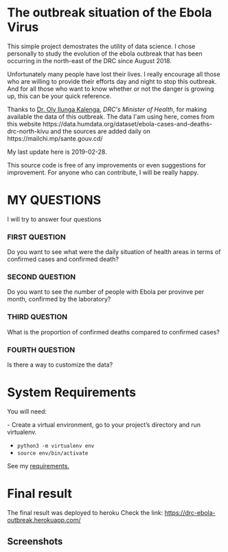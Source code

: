 # The outbreak situation of the Ebola Virus 

<p>This simple project demostrates the utility of data science. I chose personally
to study the evolution of the ebola outbreak that has been occurring in the north-east of the DRC since August 2018.</p>
<p>Unfortunately many people have lost their lives.
I really encourage all those who are willing to provide their efforts day and night to
stop this outbreak. And for all those who want to know whether or not the danger is growing up, this can be your quick reference.</p>

<p>Thanks to <a href='https://twitter.com/OlyIlunga'>Dr. Oly Ilunga Kalenga</a>, <i>DRC's Minister of Health</i>, for making available the data of this outbreak.
The data I'am using here, comes from this website https://data.humdata.org/dataset/ebola-cases-and-deaths-drc-north-kivu
and the sources are added daily on https://mailchi.mp/sante.gouv.cd/ </p>
<p>My last update here is 2019-02-28.</p>
<p>This source code is free of any improvements or even suggestions for improvement.
For anyone who can contribute, I will be really happy.</p>

# MY QUESTIONS
<p>I will try to answer four questions</p>

<p>

### FIRST QUESTION
Do you want to see what were the daily situation of health areas
in terms of confirmed cases and confirmed death?</p>
<p>

### SECOND QUESTION
Do you want to see the number of people with Ebola per provinve per month, confirmed by the laboratory?
</p>
<p>

### THIRD QUESTION
What is the proportion of confirmed deaths compared to confirmed cases?</p>
<p>

### FOURTH QUESTION
Is there a way to customize the data?
</p>

# System Requirements
You will need: 
<p>- Create a virtual environment, go to your project’s directory and run virtualenv.</p>
<ul>
<li><code>python3 -m virtualenv env</code></li>
<li><code>source env/bin/activate</code></li>
</ul>

See my <a href='https://github.com/guillainbisimwa/DRC-ebola-evolution/blob/master/requirements.txt'>requirements.</a>

# Final result
The final result was deployed to heroku
Check the link: https://drc-ebola-outbreak.herokuapp.com/

## Screenshots
